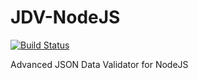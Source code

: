 # JDV-NodeJS

[![Build Status](https://travis-ci.org/IIINIII/JDV-NodeJS.svg?branch=master)](https://travis-ci.org/IIINIII/JDV-NodeJS)

Advanced JSON Data Validator for NodeJS
